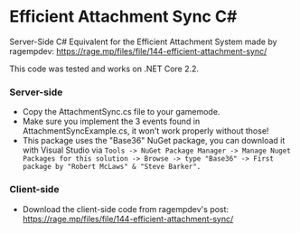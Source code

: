 # Efficient Attachment Sync C#
Server-Side C# Equivalent for the Efficient Attachment System made by ragempdev: https://rage.mp/files/file/144-efficient-attachment-sync/

This code was tested and works on .NET Core 2.2.
### Server-side
- Copy the AttachmentSync.cs file to your gamemode.
- Make sure you implement the 3 events found in AttachmentSyncExample.cs, it won't work properly without those!
- This package uses the "Base36" NuGet package, you can download it with Visual Studio via `Tools -> NuGet Package Manager -> Manage Nuget Packages for this solution -> Browse -> type "Base36" -> First package by "Robert McLaws" & "Steve Barker".`

### Client-side
- Download the client-side code from ragempdev's post: https://rage.mp/files/file/144-efficient-attachment-sync/

